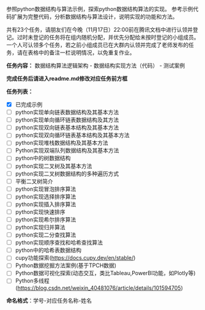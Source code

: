 参照python数据结构与算法示例，探索python数据结构算法的实现。 参考示例代码扩展为完整代码，分析数据结构与算法设计，说明实现的功能和方法。

共有23个任务，请朋友们在今晚（11月17日）22:00前在腾讯文档中进行认领并登记。过时未登记的任务将在组内随机分配，并优先分配给未按时登记的小组成员。一个人可认领多个任务，若之前小组成员已在大群内认领并完成了老师发布的任务，请在表格中的备注一栏说明情况，以免重复作业。

**任务内容：** 数据结构算法逻辑架构 - 数据结构实现方法（代码） - 测试案例

**完成任务后请进入readme.md修改对应任务前方框**

**任务列表：**  
- [x] 已完成示例
- [ ] python实现单向链表数据结构及其基本方法  
- [ ] python实现单向循环链表数据结构及其方法  
- [ ] python实现双向链表基本结构及其基本方法  
- [ ] python实现双向循环链表基本结构及其基本方法  
- [ ] python实现堆栈数据结构及其基本方法  
- [ ] Python实现双端队列数据结构及其基本方法  
- [ ] python中的树数据结构  
- [ ] python实现二叉树及其基本方法  
- [ ] python实现二叉树数据结构的多种遍历方式  
- [ ] 平衡二叉树简介  
- [ ] python实现冒泡排序算法  
- [ ] python实现选择排序算法  
- [ ] python实现插入排序算法  
- [ ] python实现快速排序  
- [ ] python实现希尔排序算法  
- [ ] python实现归并算法  
- [ ] python实现二分查找算法  
- [ ] python实现顺序查找和哈希查找算法  
- [ ] python中的哈希表数据结构  
- [ ] cupy功能探索(https://docs.cupy.dev/en/stable/)  
- [ ] Python数据挖掘方法案例(基于TPCH数据)  
- [ ] Python数据可视化探索(动态交互，类比Tableau,PowerBI功能，如Plotly等)  
- [ ] Python多线程(https://blog.csdn.net/weixin_40481076/article/details/101594705)  

**命名格式**：学号-对应任务名称-姓名
